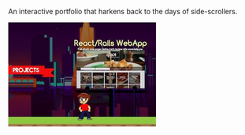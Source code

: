 An interactive portfolio that harkens back to the days of side-scrollers.

![screenshot](./imgs/ss.jpg)
